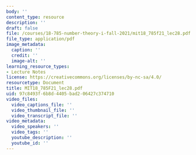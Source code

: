 ```yaml
---
body: ''
content_type: resource
description: ''
draft: false
file: /courses/18-785-number-theory-i-fall-2021/mit18_785f21_lec28.pdf
file_type: application/pdf
image_metadata:
  caption: ''
  credit: ''
  image-alt: ''
learning_resource_types:
- Lecture Notes
license: https://creativecommons.org/licenses/by-nc-sa/4.0/
resourcetype: Document
title: MIT18_785F21_lec28.pdf
uid: 97c8493f-6b8d-4405-bad2-06427c374710
video_files:
  video_captions_file: ''
  video_thumbnail_file: ''
  video_transcript_file: ''
video_metadata:
  video_speakers: ''
  video_tags: ''
  youtube_description: ''
  youtube_id: ''
---
```

